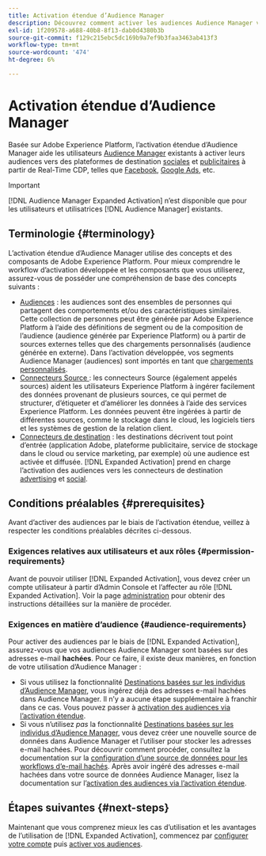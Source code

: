 ```yaml
---
title: Activation étendue d’Audience Manager
description: Découvrez comment activer les audiences Audience Manager vers des destinations sociales et publicitaires, via l’activation étendue d’Audience Manager.
exl-id: 1f209578-a688-40b8-8f13-dab0d4380b3b
source-git-commit: f129c215ebc5dc169b9a7ef9b3faa3463ab413f3
workflow-type: tm+mt
source-wordcount: '474'
ht-degree: 6%

---
```


# Activation étendue d’Audience Manager

Basée sur Adobe Experience Platform, l’activation étendue d’Audience Manager aide les utilisateurs [Audience Manager](https://experienceleague.adobe.com/en/docs/audience-manager/user-guide/aam-home) existants à activer leurs audiences vers des plateformes de destination [sociales](../destinations/catalog/social/overview.md) et [publicitaires](../destinations/catalog/advertising/overview.md) à partir de Real-Time CDP, telles que [Facebook](../destinations/catalog/social/facebook.md), [Google Ads](../destinations/catalog/advertising/google-ads-destination.md), etc.

>[!IMPORTANT]
>
>[!DNL Audience Manager Expanded Activation] n’est disponible que pour les utilisateurs et utilisatrices [!DNL Audience Manager] existants.

## Terminologie {#terminology}

L’activation étendue d’Audience Manager utilise des concepts et des composants de Adobe Experience Platform. Pour mieux comprendre le workflow d’activation développée et les composants que vous utiliserez, assurez-vous de posséder une compréhension de base des concepts suivants :

* [Audiences](../segmentation/ui/overview.md) : les audiences sont des ensembles de personnes qui partagent des comportements et/ou des caractéristiques similaires. Cette collection de personnes peut être générée par Adobe Experience Platform à l’aide des définitions de segment ou de la composition de l’audience (audience générée par Experience Platform) ou à partir de sources externes telles que des chargements personnalisés (audience générée en externe). Dans l’activation développée, vos segments Audience Manager (audiences) sont importés en tant que [chargements personnalisés](../segmentation/ui/audience-portal.md#import-audience).
* [Connecteurs Source ](../sources/home.md) : les connecteurs Source (également appelés sources) aident les utilisateurs Experience Platform à ingérer facilement des données provenant de plusieurs sources, ce qui permet de structurer, d’étiqueter et d’améliorer les données à l’aide des services Experience Platform. Les données peuvent être ingérées à partir de différentes sources, comme le stockage dans le cloud, les logiciels tiers et les systèmes de gestion de la relation client.
* [Connecteurs de destination](../destinations/home.md) : les destinations décrivent tout point d’entrée (application Adobe, plateforme publicitaire, service de stockage dans le cloud ou service marketing, par exemple) où une audience est activée et diffusée. [!DNL Expanded Activation] prend en charge l’activation des audiences vers les connecteurs de destination [advertising](../destinations/catalog/advertising/overview.md) et [social](../destinations/catalog/social/overview.md).

## Conditions préalables {#prerequisites}

Avant d’activer des audiences par le biais de l’activation étendue, veillez à respecter les conditions préalables décrites ci-dessous.

### Exigences relatives aux utilisateurs et aux rôles {#permission-requirements}

Avant de pouvoir utiliser [!DNL Expanded Activation], vous devez créer un compte utilisateur à partir d’Admin Console et l’affecter au rôle [!DNL Expanded Activation]. Voir la page [administration](administration.md) pour obtenir des instructions détaillées sur la manière de procéder.

### Exigences en matière d’audience {#audience-requirements}

Pour activer des audiences par le biais de [!DNL Expanded Activation], assurez-vous que vos audiences Audience Manager sont basées sur des adresses e-mail **hachées**. Pour ce faire, il existe deux manières, en fonction de votre utilisation d’Audience Manager :

* Si vous utilisez la fonctionnalité [Destinations basées sur les individus d’Audience Manager](https://experienceleague.adobe.com/en/docs/audience-manager/user-guide/features/destinations/people-based/people-based-destinations-overview), vous ingérez déjà des adresses e-mail hachées dans Audience Manager. Il n’y a aucune étape supplémentaire à franchir dans ce cas. Vous pouvez passer à [activation des audiences via l’activation étendue](activate-audiences.md).
* Si vous n’utilisez _pas_ la fonctionnalité [Destinations basées sur les individus d’Audience Manager](https://experienceleague.adobe.com/en/docs/audience-manager/user-guide/features/destinations/people-based/people-based-destinations-overview), vous devez créer une nouvelle source de données dans Audience Manager et l’utiliser pour stocker les adresses e-mail hachées. Pour découvrir comment procéder, consultez la documentation sur la [configuration d’une source de données pour les workflows d’e-mail hachés](https://experienceleague.adobe.com/en/docs/audience-manager/user-guide/features/data-sources/create-data-source-hashed-emails). Après avoir ingéré des adresses e-mail hachées dans votre source de données Audience Manager, lisez la documentation sur l’[activation des audiences via l’activation étendue](activate-audiences.md).

## Étapes suivantes {#next-steps}

Maintenant que vous comprenez mieux les cas d’utilisation et les avantages de l’utilisation de [!DNL Expanded Activation], commencez par [configurer votre compte](administration.md) puis [activer vos audiences](activate-audiences.md).
